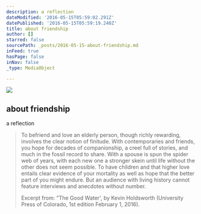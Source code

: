 ```yaml
---
description: a reflection
dateModified: '2016-05-15T05:59:02.291Z'
datePublished: '2016-05-15T05:59:19.240Z'
title: about friendship
author: []
starred: false
sourcePath: _posts/2016-05-15-about-friendship.md
inFeed: true
hasPage: false
inNav: false
_type: MediaObject

---
```

<article style=""><img src="https://the-grid-user-content.s3-us-west-2.amazonaws.com/4937ffc5-a74c-4e0f-818d-1355b0a006b7.jpg" /><h1>about friendship</h1><p>a reflection</p></article>

> To befriend and love an elderly person, though richly rewarding, involves the clear notion of finitude. With contemporaries and friends, you hope for decades of companionship, a creel full of stories, and much in the fossil record to share. With a spouse is spun the spider web of years, with each new one a stronger skein until life without the other does not seem possible. To have children and that higher love entails clear evidence of your mortality as well as hope that the better part of you might endure. But an audience with living history cannot feature interviews and anecdotes without number.
> 
> Excerpt from: "The Good Water', by Kevin Holdsworth (University Press of Colorado, 1st edition February 1, 2016).